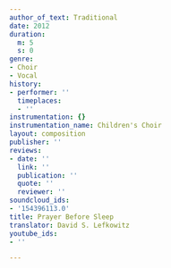 ```yaml
---
author_of_text: Traditional
date: 2012
duration:
  m: 5
  s: 0
genre:
- Choir
- Vocal
history:
- performer: ''
  timeplaces:
  - ''
instrumentation: {}
instrumentation_name: Children's Choir
layout: composition
publisher: ''
reviews:
- date: ''
  link: ''
  publication: ''
  quote: ''
  reviewer: ''
soundcloud_ids:
- '154396113.0'
title: Prayer Before Sleep
translator: David S. Lefkowitz
youtube_ids:
- ''

---
```


